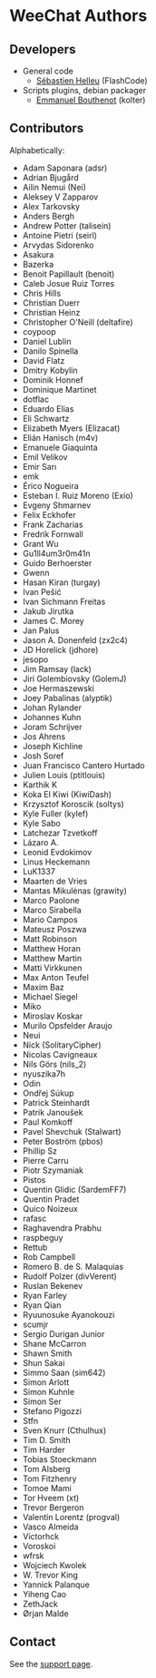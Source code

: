<!--
SPDX-FileCopyrightText: 2003-2025 Sébastien Helleu <flashcode@flashtux.org>

SPDX-License-Identifier: GPL-3.0-or-later
-->

# WeeChat Authors

## Developers

- General code
  - [Sébastien Helleu](https://github.com/flashcode) (FlashCode)
- Scripts plugins, debian packager
  - [Emmanuel Bouthenot](https://github.com/k0lter) (kolter)

## Contributors

Alphabetically:

- Adam Saponara (adsr)
- Adrian Bjugård
- Ailin Nemui (Nei)
- Aleksey V Zapparov
- Alex Tarkovsky
- Anders Bergh
- Andrew Potter (talisein)
- Antoine Pietri (seirl)
- Arvydas Sidorenko
- Asakura
- Bazerka
- Benoit Papillault (benoit)
- Caleb Josue Ruiz Torres
- Chris Hills
- Christian Duerr
- Christian Heinz
- Christopher O'Neill (deltafire)
- coypoop
- Daniel Lublin
- Danilo Spinella
- David Flatz
- Dmitry Kobylin
- Dominik Honnef
- Dominique Martinet
- dotflac
- Eduardo Elias
- Eli Schwartz
- Elizabeth Myers (Elizacat)
- Elián Hanisch (m4v)
- Emanuele Giaquinta
- Emil Velikov
- Emir Sarı
- emk
- Érico Nogueira
- Esteban I. Ruiz Moreno (Exio)
- Evgeny Shmarnev
- Felix Eckhofer
- Frank Zacharias
- Fredrik Fornwall
- Grant Wu
- Gu1ll4um3r0m41n
- Guido Berhoerster
- Gwenn
- Hasan Kiran (turgay)
- Ivan Pešić
- Ivan Sichmann Freitas
- Jakub Jirutka
- James C. Morey
- Jan Palus
- Jason A. Donenfeld (zx2c4)
- JD Horelick (jdhore)
- jesopo
- Jim Ramsay (lack)
- Jiri Golembiovsky (GolemJ)
- Joe Hermaszewski
- Joey Pabalinas (alyptik)
- Johan Rylander
- Johannes Kuhn
- Joram Schrijver
- Jos Ahrens
- Joseph Kichline
- Josh Soref
- Juan Francisco Cantero Hurtado
- Julien Louis (ptitlouis)
- Karthik K
- Koka El Kiwi (KiwiDash)
- Krzysztof Koroscik (soltys)
- Kyle Fuller (kylef)
- Kyle Sabo
- Latchezar Tzvetkoff
- Lázaro A.
- Leonid Evdokimov
- Linus Heckemann
- LuK1337
- Maarten de Vries
- Mantas Mikulėnas (grawity)
- Marco Paolone
- Marco Sirabella
- Mario Campos
- Mateusz Poszwa
- Matt Robinson
- Matthew Horan
- Matthew Martin
- Matti Virkkunen
- Max Anton Teufel
- Maxim Baz
- Michael Siegel
- Miko
- Miroslav Koskar
- Murilo Opsfelder Araujo
- Neui
- Nick (SolitaryCipher)
- Nicolas Cavigneaux
- Nils Görs (nils_2)
- nyuszika7h
- Odin
- Ondřej Súkup
- Patrick Steinhardt
- Patrik Janoušek
- Paul Komkoff
- Pavel Shevchuk (Stalwart)
- Peter Boström (pbos)
- Phillip Sz
- Pierre Carru
- Piotr Szymaniak
- Pistos
- Quentin Glidic (SardemFF7)
- Quentin Pradet
- Quico Noizeux
- rafasc
- Raghavendra Prabhu
- raspbeguy
- Rettub
- Rob Campbell
- Romero B. de S. Malaquias
- Rudolf Polzer (divVerent)
- Ruslan Bekenev
- Ryan Farley
- Ryan Qian
- Ryuunosuke Ayanokouzi
- scumjr
- Sergio Durigan Junior
- Shane McCarron
- Shawn Smith
- Shun Sakai
- Simmo Saan (sim642)
- Simon Arlott
- Simon Kuhnle
- Simon Ser
- Stefano Pigozzi
- Stfn
- Sven Knurr (Cthulhux)
- Tim D. Smith
- Tim Harder
- Tobias Stoeckmann
- Tom Alsberg
- Tom Fitzhenry
- Tomoe Mami
- Tor Hveem (xt)
- Trevor Bergeron
- Valentin Lorentz (progval)
- Vasco Almeida
- Victorhck
- Voroskoi
- wfrsk
- Wojciech Kwolek
- W. Trevor King
- Yannick Palanque
- Yiheng Cao
- ZethJack
- Ørjan Malde

## Contact

See the [support page](https://weechat.org/about/support/).
